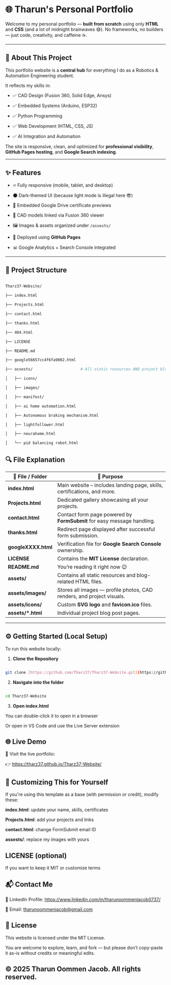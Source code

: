 
# 🌐 Tharun's Personal Portfolio



Welcome to my personal portfolio — **built from scratch** using only **HTML** and **CSS** (and a lot of midnight brainwaves 😅). No frameworks, no builders — just code, creativity, and caffeine ☕.



---



## 🧠 About This Project



This portfolio website is a **central hub** for everything I do as a Robotics & Automation Engineering student.  

It reflects my skills in:



- ✅ CAD Design (Fusion 360, Solid Edge, Ansys)

- ✅ Embedded Systems (Arduino, ESP32)

- ✅ Python Programming

- ✅ Web Development (HTML, CSS, JS)

- ✅ AI Integration and Automation



The site is responsive, clean, and optimized for **professional visibility**, **GitHub Pages hosting**, and **Google Search indexing**.



---



## ✨ Features



- 🔥 Fully responsive (mobile, tablet, and desktop)

- 🌑 Dark-themed UI (because light mode is illegal here 😎)

- 📜 Embedded Google Drive certificate previews

- 📁 CAD models linked via Fusion 360 viewer

- 🖼️ Images & assets organized under `/assests/`

- 🚀 Deployed using **GitHub Pages**

- 📊 Google Analytics + Search Console integrated



---



## 📁 Project Structure



```bash

Tharz37-Website/

├── index.html

├── Projects.html

├── contact.html

├── thanks.html

├── 404.html

├── LICENSE

├── README.md

├── google56657cc4f6fa9002.html

├── assests/                     # All static resources AND project blogs

│   ├── icons/

│   ├── images/

│   ├── manifest/

│   ├── ai home automation.html

│   ├── Autonomous braking mechanism.html

│   ├── lightfollower.html

│   ├── neurahome.html

│   └── pid balancing robot.html

````



## 🔍 File Explanation



| 📁 **File / Folder** | 🧭 **Purpose**                                                          |
| -------------------- | ----------------------------------------------------------------------- |
| **index.html**       | Main website – includes landing page, skills, certifications, and more. |
| **Projects.html**    | Dedicated gallery showcasing all your projects.                         |
| **contact.html**     | Contact form page powered by **FormSubmit** for easy message handling.  |
| **thanks.html**      | Redirect page displayed after successful form submission.               |
| **googleXXXX.html**  | Verification file for **Google Search Console** ownership.              |
| **LICENSE**          | Contains the **MIT License** declaration.                               |
| **README.md**        | You’re reading it right now 😉                                          |
| **assets/**          | Contains all static resources and blog-related HTML files.              |
| **assets/images/**   | Stores all images — profile photos, CAD renders, and project visuals.   |
| **assets/icons/**    | Custom **SVG logo** and **favicon.ico** files.                          |
| **assets/*.html**    | Individual project blog post pages.                                     |




-----



## ⚙️ Getting Started (Local Setup)



To run this website locally:



1.  **Clone the Repository**



<!-- end list -->



```bash

git clone [https://github.com/Tharz37/Tharz37-Website.git](https://github.com/Tharz37/Tharz37-Website.git)

```



2.  **Navigate into the folder**



<!-- end list -->



```bash

cd Tharz37-Website

```



3.  **Open index.html**



You can double-click it to open in a browser



Or open in VS Code and use the Live Server extension



## 🌐 Live Demo



🔗 Visit the live portfolio:

👉 https://tharz37.github.io/Tharz37-Website/



## 🧪 Customizing This for Yourself



If you're using this template as a base (with permission or credit), modify these:



**index.html**: update your name, skills, certificates



**Projects.html**: add your projects and links



**contact.html**: change FormSubmit email ID



**assests/**: replace my images with yours



## LICENSE (optional)



If you want to keep it MIT or customize terms



## 📬 Contact Me



🔗 LinkedIn Profile: https://www.linkedin.com/in/tharunoommenjacob0737/



📧 Email: tharunoommenjacob@gmail.com



## 📄 License



This website is licensed under the MIT License.

You are welcome to explore, learn, and fork — but please don’t copy-paste it as-is without credits or meaningful edits.



## © 2025 Tharun Oommen Jacob. All rights reserved.
